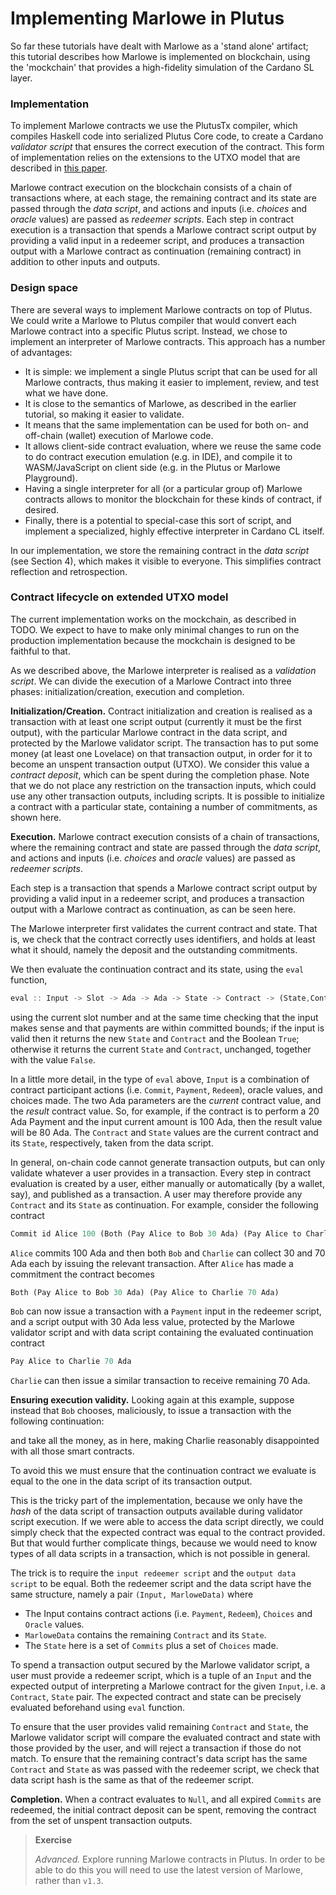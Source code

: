# Implementing Marlowe in Plutus

So far these tutorials have dealt with Marlowe as a 'stand alone' artifact; this tutorial describes how Marlowe is implemented on blockchain, using the 'mockchain' that provides a high-fidelity simulation of the Cardano SL layer.

### Implementation[​](broken-reference) <a href="#implementation" id="implementation"></a>

To implement Marlowe contracts we use the PlutusTx compiler, which compiles Haskell code into serialized Plutus Core code, to create a Cardano _validator script_ that ensures the correct execution of the contract. This form of implementation relies on the extensions to the UTXO model that are described in [this paper](https://iohk.io/research/papers/#functional-blockchain-contracts).

Marlowe contract execution on the blockchain consists of a chain of transactions where, at each stage, the remaining contract and its state are passed through the _data script_, and actions and inputs (i.e. _choices_ and _oracle_ values) are passed as _redeemer scripts_. Each step in contract execution is a transaction that spends a Marlowe contract script output by providing a valid input in a redeemer script, and produces a transaction output with a Marlowe contract as continuation (remaining contract) in addition to other inputs and outputs.

### Design space[​](broken-reference) <a href="#design-space" id="design-space"></a>

There are several ways to implement Marlowe contracts on top of Plutus. We could write a Marlowe to Plutus compiler that would convert each Marlowe contract into a specific Plutus script. Instead, we chose to implement an interpreter of Marlowe contracts. This approach has a number of advantages:

* It is simple: we implement a single Plutus script that can be used for all Marlowe contracts, thus making it easier to implement, review, and test what we have done.
* It is close to the semantics of Marlowe, as described in the earlier tutorial, so making it easier to validate.
* It means that the same implementation can be used for both on- and off-chain (wallet) execution of Marlowe code.
* It allows client-side contract evaluation, where we reuse the same code to do contract execution emulation (e.g. in IDE), and compile it to WASM/JavaScript on client side (e.g. in the Plutus or Marlowe Playground).
* Having a single interpreter for all (or a particular group of) Marlowe contracts allows to monitor the blockchain for these kinds of contract, if desired.
* Finally, there is a potential to special-case this sort of script, and implement a specialized, highly effective interpreter in Cardano CL itself.

In our implementation, we store the remaining contract in the _data script_ (see Section 4), which makes it visible to everyone. This simplifies contract reflection and retrospection.

### Contract lifecycle on extended UTXO model[​](broken-reference) <a href="#contract-lifecycle-on-extended-utxo-model" id="contract-lifecycle-on-extended-utxo-model"></a>

The current implementation works on the mockchain, as described in TODO. We expect to have to make only minimal changes to run on the production implementation because the mockchain is designed to be faithful to that.

As we described above, the Marlowe interpreter is realised as a _validation script_. We can divide the execution of a Marlowe Contract into three phases: initialization/creation, execution and completion.

**Initialization/Creation.** Contract initialization and creation is realised as a transaction with at least one script output (currently it must be the first output), with the particular Marlowe contract in the data script, and protected by the Marlowe validator script. The transaction has to put some money (at least one Lovelace) on that transaction output, in order for it to become an unspent transaction output (UTXO). We consider this value a _contract deposit_, which can be spent during the completion phase. Note that we do not place any restriction on the transaction inputs, which could use any other transaction outputs, including scripts. It is possible to initialize a contract with a particular state, containing a number of commitments, as shown here.

**Execution.** Marlowe contract execution consists of a chain of transactions, where the remaining contract and state are passed through the _data script_, and actions and inputs (i.e. _choices_ and _oracle_ values) are passed as _redeemer scripts_.

Each step is a transaction that spends a Marlowe contract script output by providing a valid input in a redeemer script, and produces a transaction output with a Marlowe contract as continuation, as can be seen here.

The Marlowe interpreter first validates the current contract and state. That is, we check that the contract correctly uses identifiers, and holds at least what it should, namely the deposit and the outstanding commitments.

We then evaluate the continuation contract and its state, using the `eval` function,

```rust
eval :: Input -> Slot -> Ada -> Ada -> State -> Contract -> (State,Contract,Bool)
```

using the current slot number and at the same time checking that the input makes sense and that payments are within committed bounds; if the input is valid then it returns the new `State` and `Contract` and the Boolean `True`; otherwise it returns the current `State` and `Contract`, unchanged, together with the value `False`.

In a little more detail, in the type of `eval` above, `Input` is a combination of contract participant actions (i.e. `Commit`, `Payment`, `Redeem`), oracle values, and choices made. The two Ada parameters are the _current_ contract value, and the _result_ contract value. So, for example, if the contract is to perform a 20 Ada Payment and the input current amount is 100 Ada, then the result value will be 80 Ada. The `Contract` and `State` values are the current contract and its `State`, respectively, taken from the data script.

In general, on-chain code cannot generate transaction outputs, but can only validate whatever a user provides in a transaction. Every step in contract evaluation is created by a user, either manually or automatically (by a wallet, say), and published as a transaction. A user may therefore provide any `Contract` and its `State` as continuation. For example, consider the following contract

```rust
Commit id Alice 100 (Both (Pay Alice to Bob 30 Ada) (Pay Alice to Charlie 70 Ada))
```

`Alice` commits 100 Ada and then both `Bob` and `Charlie` can collect 30 and 70 Ada each by issuing the relevant transaction. After `Alice` has made a commitment the contract becomes

```rust
Both (Pay Alice to Bob 30 Ada) (Pay Alice to Charlie 70 Ada)
```

`Bob` can now issue a transaction with a `Payment` input in the redeemer script, and a script output with 30 Ada less value, protected by the Marlowe validator script and with data script containing the evaluated continuation contract

```rust
Pay Alice to Charlie 70 Ada
```

`Charlie` can then issue a similar transaction to receive remaining 70 Ada.

**Ensuring execution validity.** Looking again at this example, suppose instead that `Bob` chooses, maliciously, to issue a transaction with the following continuation:

and take all the money, as in here, making Charlie reasonably disappointed with all those smart contracts.

To avoid this we must ensure that the continuation contract we evaluate is equal to the one in the data script of its transaction output.

This is the tricky part of the implementation, because we only have the _hash_ of the data script of transaction outputs available during validator script execution. If we were able to access the data script directly, we could simply check that the expected contract was equal to the contract provided. But that would further complicate things, because we would need to know types of all data scripts in a transaction, which is not possible in general.

The trick is to require the `input redeemer script` and the `output data script` to be equal. Both the redeemer script and the data script have the same structure, namely a pair `(Input, MarloweData)` where

* The Input contains contract actions (i.e. `Payment`, `Redeem`), `Choices` and `Oracle` values.
* `MarloweData` contains the remaining `Contract` and its `State`.
* The `State` here is a set of `Commits` plus a set of `Choices` made.

To spend a transaction output secured by the Marlowe validator script, a user must provide a redeemer script, which is a tuple of an `Input` and the expected output of interpreting a Marlowe contract for the given `Input`, i.e. a `Contract`, `State` pair. The expected contract and state can be precisely evaluated beforehand using `eval` function.

To ensure that the user provides valid remaining `Contract` and `State`, the Marlowe validator script will compare the evaluated contract and state with those provided by the user, and will reject a transaction if those do not match. To ensure that the remaining contract's data script has the same `Contract` and `State` as was passed with the redeemer script, we check that data script hash is the same as that of the redeemer script.

**Completion.** When a contract evaluates to `Null`, and all expired `Commits` are redeemed, the initial contract deposit can be spent, removing the contract from the set of unspent transaction outputs.

> **Exercise**
>
> _Advanced._ Explore running Marlowe contracts in Plutus. In order to be able to do this you will need to use the latest version of Marlowe, rather than `v1.3`.
